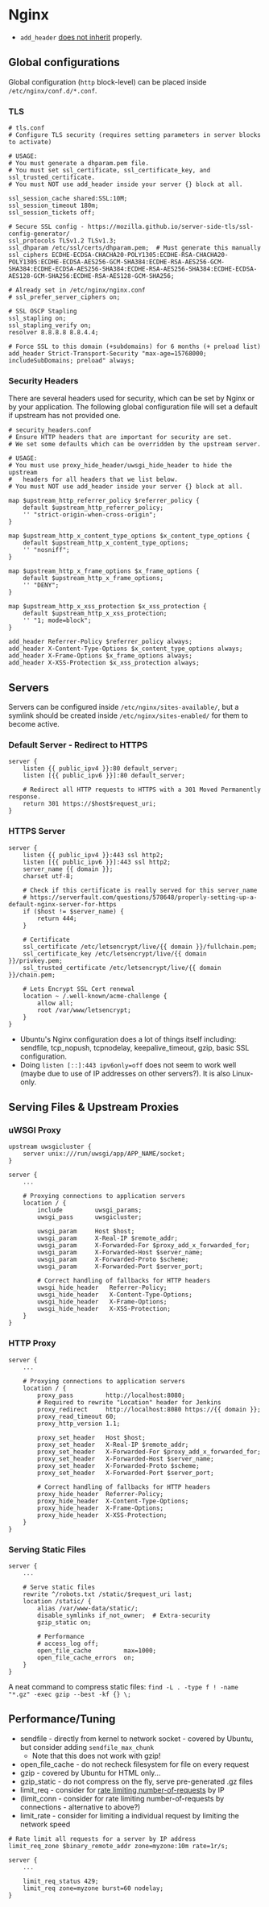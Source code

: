 # Nginx

* `add_header` [does not inherit](https://nginx.org/en/docs/http/ngx_http_headers_module.html#add_header) properly.

## Global configurations

Global configuration \(`http` block-level\) can be placed inside `/etc/nginx/conf.d/*.conf`.

### TLS

```nginx
# tls.conf
# Configure TLS security (requires setting parameters in server blocks to activate)

# USAGE:
# You must generate a dhparam.pem file.
# You must set ssl_certificate, ssl_certificate_key, and ssl_trusted_certificate.
# You must NOT use add_header inside your server {} block at all.

ssl_session_cache shared:SSL:10M;
ssl_session_timeout 180m;
ssl_session_tickets off;

# Secure SSL config - https://mozilla.github.io/server-side-tls/ssl-config-generator/
ssl_protocols TLSv1.2 TLSv1.3;
ssl_dhparam /etc/ssl/certs/dhparam.pem;  # Must generate this manually
ssl_ciphers ECDHE-ECDSA-CHACHA20-POLY1305:ECDHE-RSA-CHACHA20-POLY1305:ECDHE-ECDSA-AES256-GCM-SHA384:ECDHE-RSA-AES256-GCM-SHA384:ECDHE-ECDSA-AES256-SHA384:ECDHE-RSA-AES256-SHA384:ECDHE-ECDSA-AES128-GCM-SHA256:ECDHE-RSA-AES128-GCM-SHA256;

# Already set in /etc/nginx/nginx.conf
# ssl_prefer_server_ciphers on;

# SSL OSCP Stapling
ssl_stapling on;
ssl_stapling_verify on;
resolver 8.8.8.8 8.8.4.4;

# Force SSL to this domain (+subdomains) for 6 months (+ preload list)
add_header Strict-Transport-Security "max-age=15768000; includeSubDomains; preload" always;
```

### Security Headers

There are several headers used for security, which can be set by Nginx or by your application. The following global configuration file will set a default if upstream has not provided one.

```nginx
# security_headers.conf
# Ensure HTTP headers that are important for security are set.
# We set some defaults which can be overridden by the upstream server.

# USAGE:
# You must use proxy_hide_header/uwsgi_hide_header to hide the upstream
#   headers for all headers that we list below.
# You must NOT use add_header inside your server {} block at all.

map $upstream_http_referrer_policy $referrer_policy {
    default $upstream_http_referrer_policy;
    '' "strict-origin-when-cross-origin";
}

map $upstream_http_x_content_type_options $x_content_type_options {
    default $upstream_http_x_content_type_options;
    '' "nosniff";
}

map $upstream_http_x_frame_options $x_frame_options {
    default $upstream_http_x_frame_options;
    '' "DENY";
}

map $upstream_http_x_xss_protection $x_xss_protection {
    default $upstream_http_x_xss_protection;
    '' "1; mode=block";
}

add_header Referrer-Policy $referrer_policy always;
add_header X-Content-Type-Options $x_content_type_options always;
add_header X-Frame-Options $x_frame_options always;
add_header X-XSS-Protection $x_xss_protection always;
```

## Servers

Servers can be configured inside `/etc/nginx/sites-available/`, but a symlink should be created inside `/etc/nginx/sites-enabled/` for them to become active.

### Default Server - Redirect to HTTPS

```nginx
server {
    listen {{ public_ipv4 }}:80 default_server;
    listen [{{ public_ipv6 }}]:80 default_server;

    # Redirect all HTTP requests to HTTPS with a 301 Moved Permanently response.
    return 301 https://$host$request_uri;
}
```

### HTTPS Server

```nginx
server {
    listen {{ public_ipv4 }}:443 ssl http2;
    listen [{{ public_ipv6 }}]:443 ssl http2;
    server_name {{ domain }};
    charset utf-8;

    # Check if this certificate is really served for this server_name
    # https://serverfault.com/questions/578648/properly-setting-up-a-default-nginx-server-for-https
    if ($host != $server_name) {
        return 444;
    }

    # Certificate
    ssl_certificate /etc/letsencrypt/live/{{ domain }}/fullchain.pem;
    ssl_certificate_key /etc/letsencrypt/live/{{ domain }}/privkey.pem;
    ssl_trusted_certificate /etc/letsencrypt/live/{{ domain }}/chain.pem;

    # Lets Encrypt SSL Cert renewal
    location ~ /.well-known/acme-challenge {
        allow all;
        root /var/www/letsencrypt;
    }
}
```

* Ubuntu's Nginx configuration does a lot of things itself including: sendfile, tcp\_nopush, tcpnodelay, keepalive\_timeout, gzip, basic SSL configuration.
* Doing `listen [::]:443 ipv6only=off` does not seem to work well \(maybe due to use of IP addresses on other servers?\). It is also Linux-only.

## Serving Files & Upstream Proxies

### uWSGI Proxy

```nginx
upstream uwsgicluster {
    server unix:///run/uwsgi/app/APP_NAME/socket;
}

server {
    ...

    # Proxying connections to application servers
    location / {
        include         uwsgi_params;
        uwsgi_pass      uwsgicluster;

        uwsgi_param     Host $host;
        uwsgi_param     X-Real-IP $remote_addr;
        uwsgi_param     X-Forwarded-For $proxy_add_x_forwarded_for;
        uwsgi_param     X-Forwarded-Host $server_name;
        uwsgi_param     X-Forwarded-Proto $scheme;
        uwsgi_param     X-Forwarded-Port $server_port;

        # Correct handling of fallbacks for HTTP headers
        uwsgi_hide_header   Referrer-Policy;
        uwsgi_hide_header   X-Content-Type-Options;
        uwsgi_hide_header   X-Frame-Options;
        uwsgi_hide_header   X-XSS-Protection;
    }
}
```

### HTTP Proxy

```nginx
server {
    ...

    # Proxying connections to application servers
    location / {
        proxy_pass         http://localhost:8080;
        # Required to rewrite "Location" header for Jenkins
        proxy_redirect     http://localhost:8080 https://{{ domain }};
        proxy_read_timeout 60;
        proxy_http_version 1.1;

        proxy_set_header   Host $host;
        proxy_set_header   X-Real-IP $remote_addr;
        proxy_set_header   X-Forwarded-For $proxy_add_x_forwarded_for;
        proxy_set_header   X-Forwarded-Host $server_name;
        proxy_set_header   X-Forwarded-Proto $scheme;
        proxy_set_header   X-Forwarded-Port $server_port;

        # Correct handling of fallbacks for HTTP headers
        proxy_hide_header  Referrer-Policy;
        proxy_hide_header  X-Content-Type-Options;
        proxy_hide_header  X-Frame-Options;
        proxy_hide_header  X-XSS-Protection;
    }
}
```

### Serving Static Files

```nginx
server {
    ...

    # Serve static files
    rewrite ^/robots.txt /static/$request_uri last;
    location /static/ {
        alias /var/www-data/static/;
        disable_symlinks if_not_owner;  # Extra-security
        gzip_static on;

        # Performance
        # access_log off;
        open_file_cache         max=1000;
        open_file_cache_errors  on;
    }
}
```

A neat command to compress static files: `find -L . -type f ! -name "*.gz" -exec gzip --best -kf {} \;`

## Performance/Tuning

* sendfile - directly from kernel to network socket - covered by Ubuntu, but consider adding `sendfile_max_chunk`
  * Note that this does not work with gzip!
* open\_file\_cache - do not recheck filesystem for file on every request
* gzip - covered by Ubuntu for HTML only...
* gzip\_static - do not compress on the fly, serve pre-generated .gz files
* limit\_req - consider for [rate limiting number-of-requests](https://www.nginx.com/blog/rate-limiting-nginx/) by IP
* \(limit\_conn - consider for rate limiting number-of-requests by connections - alternative to above?\)
* limit\_rate - consider for limiting a individual request by limiting the network speed

```nginx
# Rate limit all requests for a server by IP address
limit_req_zone $binary_remote_addr zone=myzone:10m rate=1r/s;

server {
    ...

    limit_req_status 429;
    limit_req zone=myzone burst=60 nodelay;
}
```



